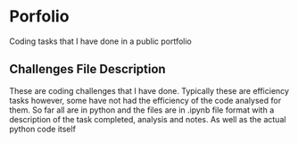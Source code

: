 # Porfolio
Coding tasks that I have done in a public portfolio

## Challenges File Description
These are coding challenges that I have done. Typically these are efficiency tasks however, some have not had the efficiency of the code analysed for them.
So far all are in python and the files are in .ipynb file format with a description of the task completed, analysis and notes. As well as the actual python code itself
